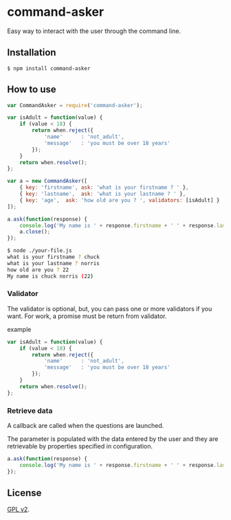 command-asker
================

Easy way to interact with the user through the command line.

## Installation

    $ npm install command-asker
    
## How to use 

```js
var CommandAsker = require('command-asker');

var isAdult = function(value) {
    if (value < 18) {
        return when.reject({
            'name'      : 'not_adult',
            'message'   : 'you must be over 18 years'
        });
    }
    return when.resolve();  
};

var a = new CommandAsker([
    { key: 'firstname', ask: 'what is your firstname ? ' },
    { key: 'lastname',  ask: 'what is your lastname ? ' },
    { key: 'age',  ask: 'how old are you ? ', validators: [isAdult] }
]);

a.ask(function(response) {
    console.log('My name is ' + response.firstname + ' ' + response.lastname + ' (' + response.age + ')');
    a.close();
});
```

```sh
$ node ./your-file.js
what is your firstname ? chuck
what is your lastname ? norris
how old are you ? 22
My name is chuck norris (22)
```

### Validator 

The validator is optional, but, you can pass one or more validators if you want.
For work, a promise must be return from validator.

example

```js
var isAdult = function(value) {
    if (value < 18) {
        return when.reject({
            'name'      : 'not_adult',
            'message'   : 'you must be over 18 years'
        });
    }
    return when.resolve();  
};
```

### Retrieve data 

A callback are called when the questions are launched.

The parameter is populated with the data entered by the user and they are retrievable by properties specified in configuration.

```js
a.ask(function(response) {
    console.log('My name is ' + response.firstname + ' ' + response.lastname + ' (' + response.age + ')');
});
```

## License

[GPL v2](https://github.com/tsunammis/command-asker.js/blob/master/LICENSE).